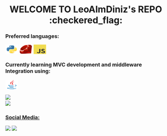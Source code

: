 <h1 align="center">WELCOME TO LeoAlmDiniz's REPO :checkered_flag:</h1>

<div>
  <!-- <img src="https://github.com/Alexandrehideki13/Alexandrehideki13/blob/main/octocat.png" alt="Meu OctoCat" align="right" height="415"  width: "415px"/> -->
  <div style="display: inline_block">
    <h3>Preferred languages:</h3>
    <img align="center" alt="Leo-Python" height="30" width="40" src="https://github.com/devicons/devicon/blob/master/icons/python/python-original.svg">
    <img align="center" alt="Leo-Java" height="30" width="40" src="https://github.com/devicons/devicon/blob/master/icons/ruby/ruby-original.svg">
    <img align="center" alt="Leo-Js" height="30" width="40" src="https://raw.githubusercontent.com/devicons/devicon/master/icons/javascript/javascript-original.svg">
  </div>
  <div style="display: inline_block">
    <h3>Currently learning MVC development and middleware Integration using:</h3>
    <img align="center" alt="Leo-Java" height="30" width="40" src="https://github.com/devicons/devicon/blob/master/icons/java/java-original.svg">
  </div>
  <br>
  <div>
    <div style:"display: flex; flex-direction: column">
      <a href="https://github.com/LeoAlmDiniz">
      <div><img height="160em" src="https://github-readme-stats.vercel.app/api?username=LeoAlmDiniz&show_icons=true&theme=midnight&include_all_commits=true&count_private=true"/></div>
      <div><img height="160em" src="https://github-readme-stats.vercel.app/api/top-langs/?username=LeoAlmDiniz&layout=compact&langs_count=8&theme=midnight"/></div>
    </div>
  </div>
  <div>
    <h3>Social Media:</h3>
    <a href = "mailto: leonardo.diniz49@gmail.com@gmail.com"><img src="https://img.shields.io/badge/-Gmail-%23EA4335?style=for-the-badge&logo=gmail&logoColor=white" target="_blank" margin-right="10px"></a>
    <a href="https://www.linkedin.com/in/leonardo-diniz-52479186//" target="_blank"><img src="https://img.shields.io/badge/-LinkedIn-%230077B5?style=for-the-badge&logo=linkedin&logoColor=white" target="_blank"></a>
  </div>
</div>
